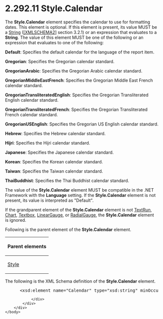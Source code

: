 <html dir="LTR" xmlns:mshelp="http://msdn.microsoft.com/mshelp" xmlns:ddue="http://ddue.schemas.microsoft.com/authoring/2003/5" xmlns:xlink="http://www.w3.org/1999/xlink" xmlns:tool="http://www.microsoft.com/tooltip">
    <head>
        <meta http-equiv="Content-Type" content="text/html; CHARSET=utf-8"></meta>
        <meta name="save" content="history"></meta>
        <title>2.292.11 Style.Calendar</title>
        <xml>
            <mshelp:toctitle title="2.292.11 Style.Calendar"></mshelp:toctitle>
            <mshelp:rltitle title="[MS-RDL]: Style.Calendar"></mshelp:rltitle>
            <mshelp:keyword index="A" term="64c93fe5-67b9-4f74-88bc-26777fbd50bb"></mshelp:keyword>
            <mshelp:attr name="DCSext.ContentType" value="open specification"></mshelp:attr>
            <mshelp:attr name="AssetID" value="64c93fe5-67b9-4f74-88bc-26777fbd50bb"></mshelp:attr>
            <mshelp:attr name="TopicType" value="kbRef"></mshelp:attr>
            <mshelp:attr name="DCSext.Title" value="[MS-RDL]: Style.Calendar" />
        </xml>
    </head>
    <body>
        <div id="header">
            <h1 class="heading">2.292.11 Style.Calendar</h1>
        </div>
        <div id="mainSection">
            <div id="mainBody">
                <div id="allHistory" class="saveHistory"></div>
                <div id="sectionSection0" class="section" name="collapseableSection">
                    

<p>The <b>Style.Calendar</b> element specifies the calendar to
use for formatting dates. This element is optional. If this element is present,
its value MUST be a <a href="1ed81ef3-a683-45e3-aaad-bd2bbe71bc3d.html">String</a>
(<a href="https://go.microsoft.com/fwlink/?LinkId=90610">[XMLSCHEMA2]</a>
section 3.2.1) or an expression that evaluates to a <b>String</b>. The value of
this element MUST be one of the following or an expression that evaluates to
one of the following:</p>

<p><b>Default</b>: Specifies the default calendar for
the language of the report item. </p>

<p><b>Gregorian</b>: Specifies the Gregorian calendar
standard.</p>

<p><b>GregorianArabic</b>: Specifies the Gregorian
Arabic calendar standard.</p>

<p><b>GregorianMiddleEastFrench</b>: Specifies the
Gregorian Middle East French calendar standard.</p>

<p><b>GregorianTransliteratedEnglish</b>: Specifies the
Gregorian Transliterated English calendar standard.</p>

<p><b>GregorianTransliteratedFrench</b>: Specifies the
Gregorian Transliterated French calendar standard.</p>

<p><b>GregorianUSEnglish</b>: Specifies the Gregorian US
English calendar standard.</p>

<p><b>Hebrew</b>: Specifies the Hebrew calendar
standard.</p>

<p><b>Hijri</b>: Specifies the Hijri calendar standard.</p>

<p><b>Japanese</b>: Specifies the Japanese calendar standard.</p>

<p><b>Korean</b>: Specifies the Korean calendar
standard.</p>

<p><b>Taiwan</b>: Specifies the Taiwan calendar
standard.</p>

<p><b>ThaiBuddhist</b>: Specifies the Thai Buddhist
calendar standard.</p>

<p>The value of the <b>Style.Calendar</b> element MUST be
compatible in the .NET Framework with the <b>Language</b> setting. If the <b>Style.Calendar</b>
element is not present, its value is interpreted as &quot;Default&quot;. </p>

<p>If the grandparent element of the <b>Style.Calendar</b>
element is not <a href="90623d67-443b-4480-9869-e03277a6223a.html">TextRun</a>,
<a href="b0ab5524-7eb2-47a7-a4d3-230f5c8c5526.html">Chart</a>, <a href="469d0032-b5ec-43d9-ab36-d3a88b9cc1f6.html">Textbox</a>, <a href="021b569b-07ae-462a-ac62-d3ab51f183f5.html">LinearGauge</a>, or <a href="2e113607-ee33-4abd-9ae3-6607c10d3c8a.html">RadialGauge</a>, the <b>Style.Calendar</b>
element is ignored.</p>

<p>Following is the parent element of the <b>Style.Calendar</b>
element.</p>

<table>
 <thead>
  <tr>
   <th>
   <p>Parent elements</p>
   </th>
  </tr>
 </thead>
 <tr>
  <td>
  <p><a href="ea446209-9c6a-46ce-b472-fae8b8350b37.html">Style</a></p>
  </td>
 </tr>
</table>

<p>The following is the XML Schema definition of the <b>Style.Calendar</b>
element.</p>

<dl>
<dd>
<div><pre> &lt;xsd:element name=&quot;Calendar&quot; type=&quot;xsd:string&quot; minOccurs=&quot;0&quot; /&gt;
</pre></div>
</dd></dl>


                </div>
            </div>
        </div>
    </body>
</html>